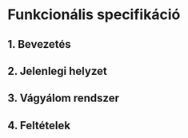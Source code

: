 # Funkcionális specifikáció

## 1. Bevezetés

## 2. Jelenlegi helyzet

## 3. Vágyálom rendszer

## 4. Feltételek
